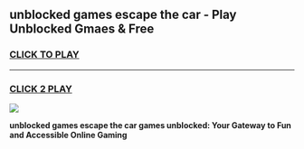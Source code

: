 
## unblocked games escape the car - Play Unblocked Gmaes & Free
<h3>
<a href="https://premium.freeplayer.one?title=unblocked_games_escape_the_car&ref=19F">CLICK TO PLAY</a></h3>
<hr>

<h3>
<a href="https://premium.freeplayer.one?title=unblocked_games_escape_the_car&ref=19F">CLICK 2 PLAY</a>
  
</h3>

<a href="https://premium.freeplayer.one?title=unblocked_games_escape_the_car&ref=19F/"><img src="https://clearcache.store/games.png"></a>


**unblocked games escape the car games unblocked: Your Gateway to Fun and Accessible Online Gaming**
